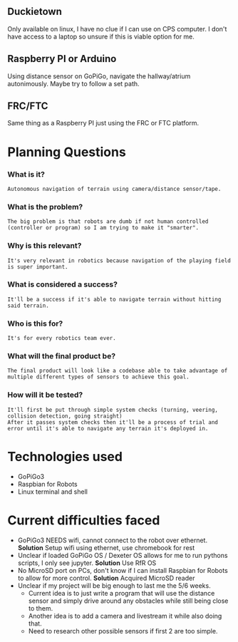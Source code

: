 ## Duckietown 

Only available on linux, I have no clue if I can use on CPS computer. I don't have access to a laptop so unsure if this is viable option for me.

## Raspberry PI or Arduino 

Using distance sensor on GoPiGo, navigate the hallway/atrium autonimously. Maybe try to follow a set path.

## FRC/FTC

Same thing as a Raspberry PI just using the FRC or FTC platform.

# Planning Questions 

### What is it?

    Autonomous navigation of terrain using camera/distance sensor/tape. 

### What is the problem?

    The big problem is that robots are dumb if not human controlled (controller or program) so I am trying to make it "smarter".
    
### Why is this relevant? 

    It's very relevant in robotics because navigation of the playing field is super important. 

### What is considered a success?

    It'll be a success if it's able to navigate terrain without hitting said terrain. 
    
### Who is this for?

    It's for every robotics team ever.

### What will the final product be?

    The final product will look like a codebase able to take advantage of multiple different types of sensors to achieve this goal.

### How will it be tested?

    It'll first be put through simple system checks (turning, veering, collision detection, going straight)
    After it passes system checks then it'll be a process of trial and error until it's able to navigate any terrain it's deployed in.

# Technologies used 

- GoPiGo3
- Raspbian for Robots
- Linux terminal and shell

# Current difficulties faced 

- GoPiGo3 NEEDS wifi, cannot connect to the robot over ethernet. **Solution** Setup wifi using ethernet, use chromebook for rest 
- Unclear if loaded GoPiGo OS / Dexeter OS allows for me to run pythons scripts, I only see jupyter. **Solution** Use RfR OS
- No MicroSD port on PCs, don't know if I can install Raspbian for Robots to allow for more control. **Solution** Acquired MicroSD reader
- Unclear if my project will be big enough to last me the 5/6 weeks. 
    - Current idea is to just write a program that will use the distance sensor and simply drive around any obstacles while still being close to them.
    - Another idea is to add a camera and livestream it while also doing that.
    - Need to research other possible sensors if first 2 are too simple.
